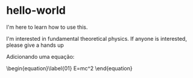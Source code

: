# hello-world
I'm here to learn how to use this.


I'm interested in fundamental theoretical physics. If anyone is interested, please give a hands up

Adicionando uma equação:

\begin{equation}\label{01}
E=mc^2
\end{equation}
